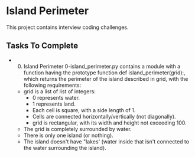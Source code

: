 # Island Perimeter
This project contains interview coding challenges.
## Tasks To Complete
 - 0. Island Perimeter
0-island_perimeter.py contains a module with a function having the prototype function def island_perimeter(grid):, which returns the perimeter of the island described in grid, with the following requirements:
	- grid is a list of list of integers:
		- 0 represents water.
		- 1 represents land.
		- Each cell is square, with a side length of 1.
		- Cells are connected horizontally/vertically (not diagonally).
		- grid is rectangular, with its width and height not exceeding 100.
	- The grid is completely surrounded by water.
	- There is only one island (or nothing).
	- The island doesn't have "lakes' (water inside that isn't connected to the water surrounding the island).
